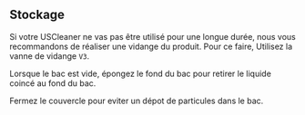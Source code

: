 ## Stockage

Si votre USCleaner ne vas pas être utilisé pour une longue durée, nous vous recommandons de réaliser une vidange du produit. Pour ce faire, Utilisez la vanne de vidange `V3`.

Lorsque le bac est vide, épongez le fond du bac pour retirer le liquide coincé au fond du bac.

Fermez le couvercle pour eviter un dépot de particules dans le bac.